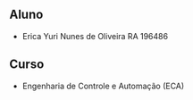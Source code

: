 ## Aluno
  * Erica Yuri Nunes de Oliveira RA 196486
  
## Curso 
  * Engenharia de Controle e Automação (ECA)

